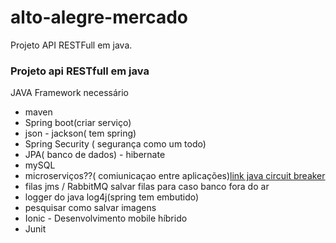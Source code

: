 # alto-alegre-mercado
Projeto API RESTFull em java.

### Projeto api RESTfull em java
JAVA Framework necessário
- maven
- Spring boot(criar serviço)
- json - jackson( tem spring)
- Spring Security ( segurança como um todo)
- JPA( banco de dados) - hibernate
- mySQL
- microserviços??( comiunicaçao entre aplicações)[link java circuit breaker](https://pt.linkedin.com/pulse/resili%C3%AAncia-para-microsservi%C3%A7os-java-circuit-breaker-silvio-buss)
- filas jms / RabbitMQ salvar filas para caso banco fora do ar
- logger do java log4j(spring tem embutido)
- pesquisar como salvar  imagens
- Ionic - Desenvolvimento mobile híbrido
- Junit
